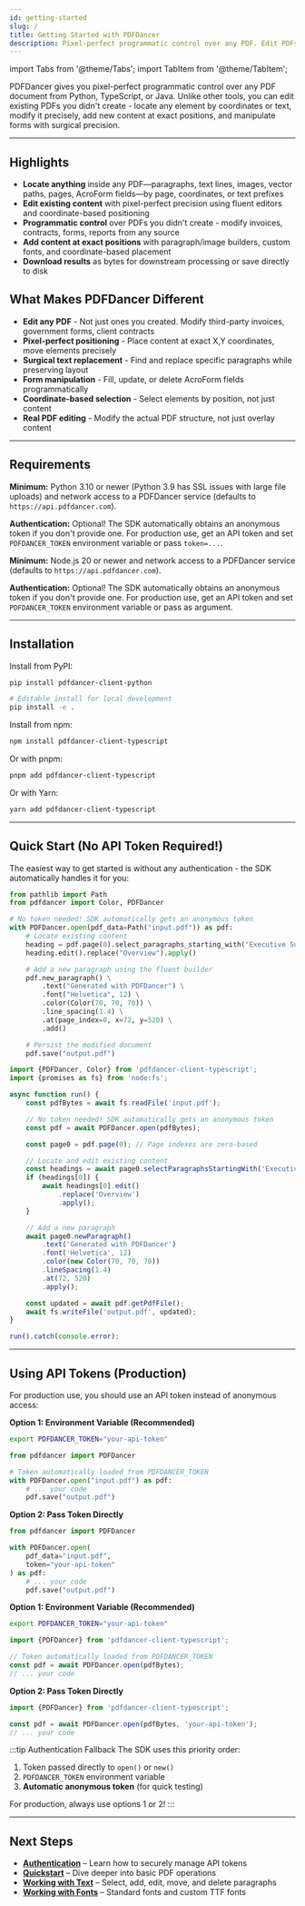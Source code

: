 ```yaml
---
id: getting-started
slug: /
title: Getting Started with PDFDancer
description: Pixel-perfect programmatic control over any PDF. Edit PDFs you didn't create with surgical precision.
---
```


import Tabs from '@theme/Tabs';
import TabItem from '@theme/TabItem';

PDFDancer gives you pixel-perfect programmatic control over any PDF document from Python, TypeScript, or Java. Unlike
other tools, you can edit existing PDFs you didn't create - locate any element by coordinates or text, modify it
precisely, add new content at exact positions, and manipulate forms with surgical precision.

---

## Highlights

- **Locate anything** inside any PDF—paragraphs, text lines, images, vector paths, pages, AcroForm fields—by page,
  coordinates, or text prefixes
- **Edit existing content** with pixel-perfect precision using fluent editors and coordinate-based positioning
- **Programmatic control** over PDFs you didn't create - modify invoices, contracts, forms, reports from any source
- **Add content at exact positions** with paragraph/image builders, custom fonts, and coordinate-based placement
- **Download results** as bytes for downstream processing or save directly to disk

## What Makes PDFDancer Different

- **Edit any PDF** - Not just ones you created. Modify third-party invoices, government forms, client contracts
- **Pixel-perfect positioning** - Place content at exact X,Y coordinates, move elements precisely
- **Surgical text replacement** - Find and replace specific paragraphs while preserving layout
- **Form manipulation** - Fill, update, or delete AcroForm fields programmatically
- **Coordinate-based selection** - Select elements by position, not just content
- **Real PDF editing** - Modify the actual PDF structure, not just overlay content

---

## Requirements

<Tabs>
  <TabItem value="python" label="Python">

**Minimum:** Python 3.10 or newer (Python 3.9 has SSL issues with large file uploads) and network access to a PDFDancer service (defaults to `https://api.pdfdancer.com`).

**Authentication:** Optional! The SDK automatically obtains an anonymous token if you don't provide one. For production use, get an API token and set `PDFDANCER_TOKEN` environment variable or pass `token=...`.

  </TabItem>
  <TabItem value="typescript" label="TypeScript">

**Minimum:** Node.js 20 or newer and network access to a PDFDancer service (defaults to `https://api.pdfdancer.com`).

**Authentication:** Optional! The SDK automatically obtains an anonymous token if you don't provide one. For production use, get an API token and set `PDFDANCER_TOKEN` environment variable or pass as argument.

  </TabItem>
  <TabItem value="java" label="Java">

  </TabItem>
</Tabs>

---

## Installation

<Tabs>
  <TabItem value="python" label="Python">

Install from PyPI:

```bash
pip install pdfdancer-client-python

# Editable install for local development
pip install -e .
```

  </TabItem>
  <TabItem value="typescript" label="TypeScript">

Install from npm:

```bash
npm install pdfdancer-client-typescript
```

Or with pnpm:

```bash
pnpm add pdfdancer-client-typescript
```

Or with Yarn:

```bash
yarn add pdfdancer-client-typescript
```

  </TabItem>
  <TabItem value="java" label="Java">

  </TabItem>
</Tabs>

---

## Quick Start (No API Token Required!)

The easiest way to get started is without any authentication - the SDK automatically handles it for you:

<Tabs>
  <TabItem value="python" label="Python">

```python
from pathlib import Path
from pdfdancer import Color, PDFDancer

# No token needed! SDK automatically gets an anonymous token
with PDFDancer.open(pdf_data=Path("input.pdf")) as pdf:
    # Locate existing content
    heading = pdf.page(0).select_paragraphs_starting_with("Executive Summary")[0]
    heading.edit().replace("Overview").apply()

    # Add a new paragraph using the fluent builder
    pdf.new_paragraph() \
        .text("Generated with PDFDancer") \
        .font("Helvetica", 12) \
        .color(Color(70, 70, 70)) \
        .line_spacing(1.4) \
        .at(page_index=0, x=72, y=520) \
        .add()

    # Persist the modified document
    pdf.save("output.pdf")
```

  </TabItem>
  <TabItem value="typescript" label="TypeScript">

```typescript
import {PDFDancer, Color} from 'pdfdancer-client-typescript';
import {promises as fs} from 'node:fs';

async function run() {
    const pdfBytes = await fs.readFile('input.pdf');

    // No token needed! SDK automatically gets an anonymous token
    const pdf = await PDFDancer.open(pdfBytes);

    const page0 = pdf.page(0); // Page indexes are zero-based

    // Locate and edit existing content
    const headings = await page0.selectParagraphsStartingWith('Executive Summary');
    if (headings[0]) {
        await headings[0].edit()
            .replace('Overview')
            .apply();
    }

    // Add a new paragraph
    await page0.newParagraph()
        .text('Generated with PDFDancer')
        .font('Helvetica', 12)
        .color(new Color(70, 70, 70))
        .lineSpacing(1.4)
        .at(72, 520)
        .apply();

    const updated = await pdf.getPdfFile();
    await fs.writeFile('output.pdf', updated);
}

run().catch(console.error);
```

  </TabItem>
  <TabItem value="java" label="Java">

  </TabItem>
</Tabs>

---

## Using API Tokens (Production)

For production use, you should use an API token instead of anonymous access:

<Tabs>
  <TabItem value="python" label="Python">

**Option 1: Environment Variable (Recommended)**

```bash
export PDFDANCER_TOKEN="your-api-token"
```

```python
from pdfdancer import PDFDancer

# Token automatically loaded from PDFDANCER_TOKEN
with PDFDancer.open("input.pdf") as pdf:
    # ... your code
    pdf.save("output.pdf")
```

**Option 2: Pass Token Directly**

```python
from pdfdancer import PDFDancer

with PDFDancer.open(
    pdf_data="input.pdf",
    token="your-api-token"
) as pdf:
    # ... your code
    pdf.save("output.pdf")
```

  </TabItem>
  <TabItem value="typescript" label="TypeScript">

**Option 1: Environment Variable (Recommended)**

```bash
export PDFDANCER_TOKEN="your-api-token"
```

```typescript
import {PDFDancer} from 'pdfdancer-client-typescript';

// Token automatically loaded from PDFDANCER_TOKEN
const pdf = await PDFDancer.open(pdfBytes);
// ... your code
```

**Option 2: Pass Token Directly**

```typescript
import {PDFDancer} from 'pdfdancer-client-typescript';

const pdf = await PDFDancer.open(pdfBytes, 'your-api-token');
// ... your code
```

  </TabItem>
  <TabItem value="java" label="Java">

  </TabItem>
</Tabs>

:::tip Authentication Fallback
The SDK uses this priority order:
1. Token passed directly to `open()` or `new()`
2. `PDFDANCER_TOKEN` environment variable
3. **Automatic anonymous token** (for quick testing)

For production, always use options 1 or 2!
:::

---

## Next Steps

- [**Authentication**](authentication.md) – Learn how to securely manage API tokens
- [**Quickstart**](quickstart.md) – Dive deeper into basic PDF operations
- [**Working with Text**](working-with-text.md) – Select, add, edit, move, and delete paragraphs
- [**Working with Fonts**](working-with-fonts.md) – Standard fonts and custom TTF fonts
